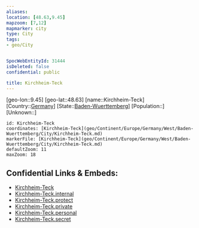 ```yaml
---
aliases: 
location: [48.63,9.45]
mapzoom: [7,12] 
mapmarker: city 
type: City
tags:
- geo/City


SpocWebEntityId: 31444
isDeleted: false
confidential: public

title: Kirchheim-Teck
---
```

[geo-lon::9.45]
[geo-lat::48.63]
[name::Kirchheim-Teck]
[Country::[Germany](geo/Continent/Europe/Germany.md)]
[State::[Baden-Wuerttemberg](geo/Continent/Europe/Germany/West/Baden-Wuerttemberg.md)]
[Population::]
[Unknown::]


```leaflet
id: Kirchheim-Teck
coordinates: [Kirchheim-Teck](geo/Continent/Europe/Germany/West/Baden-Wuerttemberg/City/Kirchheim-Teck.md)
markerFile: [Kirchheim-Teck](geo/Continent/Europe/Germany/West/Baden-Wuerttemberg/City/Kirchheim-Teck.md)
defaultZoom: 11 
maxZoom: 18
```


## Confidential Links & Embeds: 
- [Kirchheim-Teck](../../../../../../../../_public/geo/Continent/Europe/Germany/West/Baden-Wuerttemberg/City/Kirchheim-Teck.md) 
- [Kirchheim-Teck.internal](../../../../../../../../_internal/geo/Continent/Europe/Germany/West/Baden-Wuerttemberg/City/Kirchheim-Teck.internal.md) 
- [Kirchheim-Teck.protect](../../../../../../../../_protect/geo/Continent/Europe/Germany/West/Baden-Wuerttemberg/City/Kirchheim-Teck.protect.md) 
- [Kirchheim-Teck.private](../../../../../../../../_private/geo/Continent/Europe/Germany/West/Baden-Wuerttemberg/City/Kirchheim-Teck.private.md) 
- [Kirchheim-Teck.personal](../../../../../../../../_personal/geo/Continent/Europe/Germany/West/Baden-Wuerttemberg/City/Kirchheim-Teck.personal.md) 
- [Kirchheim-Teck.secret](../../../../../../../../_secret/geo/Continent/Europe/Germany/West/Baden-Wuerttemberg/City/Kirchheim-Teck.secret.md) 
